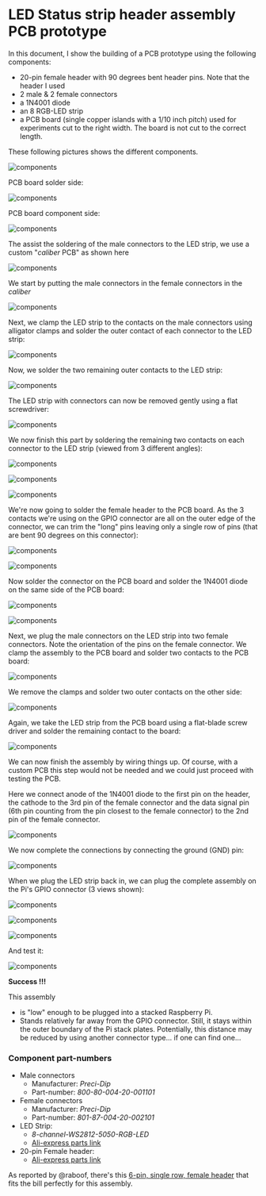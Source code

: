 # LED Status strip header assembly PCB prototype

In this document, I show the building of a PCB prototype using the following components:

- 20-pin female header with 90 degrees bent header pins. Note that the header I used 
- 2 male & 2 female connectors
- a 1N4001 diode
- an 8 RGB-LED strip
- a PCB board (single copper islands with a 1/10 inch pitch) used for experiments cut to the right width. The board is not cut to the correct length.

These following pictures shows the different components.

![components](images/PCB-prototype/IMG_1057.JPG)

PCB board solder side:

![components](images/PCB-prototype/IMG_1061.JPG)

PCB board component side:

![components](images/PCB-prototype/IMG_1060.JPG)

The assist the soldering of the male connectors to the LED strip, we use a custom "_caliber_ PCB" as shown here

![components](images/PCB-prototype/IMG_1059.JPG)

We start by putting the male connectors in the female connectors in the _caliber_

![components](images/PCB-prototype/IMG_1062.JPG)

Next, we clamp the LED strip to the contacts on the male connectors using alligator clamps and solder the outer contact of each connector to the LED strip:

![components](images/PCB-prototype/IMG_1063.JPG)

Now, we solder the two remaining outer contacts to the LED strip:

![components](images/PCB-prototype/IMG_1064.JPG)

The LED strip with connectors can now be removed gently using a flat screwdriver: 

![components](images/PCB-prototype/IMG_1065.JPG)

We now finish this part by soldering the remaining two contacts on each connector to the LED strip (viewed from 3 different angles):

![components](images/PCB-prototype/IMG_1066.JPG)

![components](images/PCB-prototype/IMG_1067.JPG)

![components](images/PCB-prototype/IMG_1068.JPG)

We're now going to solder the female header to the PCB board. As the 3 contacts we're using on the GPIO connector are all on the outer edge of the connector, we can trim the "long" pins leaving only a single row of pins (that are bent 90 degrees on this connector):

![components](images/PCB-prototype/IMG_1069.JPG)

![components](images/PCB-prototype/IMG_1070.JPG)

Now solder the connector on the PCB board and solder the 1N4001 diode on the same side of the PCB board:

![components](images/PCB-prototype/IMG_1071.JPG)

![components](images/PCB-prototype/IMG_1072.JPG)

Next, we plug the male connectors on the LED strip into two female connectors. Note the orientation of the pins on the female connector. We clamp the assembly to the PCB board and solder two contacts to the PCB board:

![components](images/PCB-prototype/IMG_1074.JPG)

We remove the clamps and solder two outer contacts on the other side:

![components](images/PCB-prototype/IMG_1075.JPG)

Again, we take the LED strip from the PCB board using a flat-blade screw driver and solder the remaining contact to the board:

![components](images/PCB-prototype/IMG_1076.JPG)

We can now finish the assembly by wiring things up. Of course, with a custom PCB this step would not be needed and we could just proceed with testing the PCB.

Here we connect anode of the 1N4001 diode to the first pin on the header, the cathode to the 3rd pin of the female connector and the data signal pin (6th pin counting from the pin closest to the female connector) to the 2nd pin of the female connector.

![components](images/PCB-prototype/IMG_1078.JPG)

We now complete the connections by connecting the ground (GND) pin:

![components](images/PCB-prototype/IMG_1079.JPG)

When we plug the LED strip back in, we can plug the complete assembly on the Pi's GPIO connector (3 views shown):

![components](images/PCB-prototype/IMG_1084.JPG)

![components](images/PCB-prototype/IMG_1085.JPG)

![components](images/PCB-prototype/IMG_1086.JPG)

And test it:

![components](images/PCB-prototype/IMG_1087.JPG)

__Success !!!__

This assembly

- is "low" enough to be plugged into a stacked Raspberry Pi.
- Stands relatively far away from the GPIO connector. Still, it stays within the outer boundary of the Pi stack plates. Potentially, this distance may be reduced by using another connector type... if one can find one...


### Component part-numbers

- Male connectors
    - Manufacturer: _Preci-Dip_
    - Part-number: _800-80-004-20-001101_
- Female connectors
    - Manufacturer: _Preci-Dip_
    - Part-number: _801-87-004-20-002101_
- LED Strip:
    - _8-channel-WS2812-5050-RGB-LED_
    - [Ali-express parts link](https://nl.aliexpress.com/item/8-channel-WS2812-5050-RGB-LED-lights-development-board-for-Arduino/32769045926.html?spm=a2g0s.9042311.0.0.Mwyjuo)
- 20-pin Female header:
    - [Ali-express parts link](https://nl.aliexpress.com/item/50pcs-2x10P-20-poles-2-54mm-Female-PCB-Pin-Header-Right-Angle-Single-row-Through-Hole/32734093247.html?spm=a2g0s.9042311.0.0.5de84c4dhC6yLS)

As reported by @raboof, there's this [6-pin, single row, female header](https://www.pololu.com/product/2706) that fits the bill perfectly for this assembly.